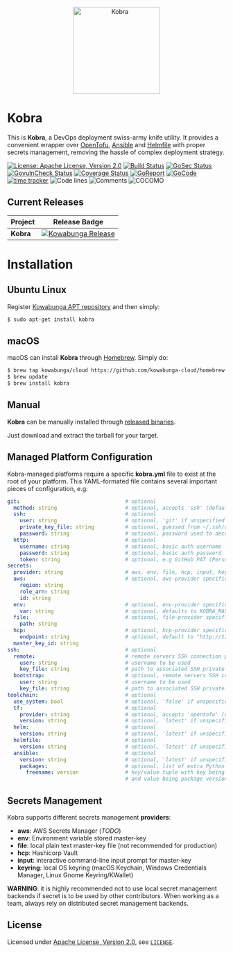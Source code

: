 <p align="center">
  <picture>
    <source srcset="https://raw.githubusercontent.com/kowabunga-cloud/infographics/master/art/kobra-raw.png" media="(prefers-color-scheme: dark)" />
    <source srcset="https://raw.githubusercontent.com/kowabunga-cloud/infographics/master/art/kobra-raw.png" media="(prefers-color-scheme: light), (prefers-color-scheme: no-preference)" />
    <img src="https://raw.githubusercontent.com/kowabunga-cloud/infographics/master/art/kobra-raw.png" alt="Kobra" width="200">
  </picture>
</p>

# Kobra

This is **Kobra**, a DevOps deployment swiss-army knife utility. It provides a convenient wrapper over [OpenTofu](https://opentofu.org/), [Ansible](https://www.redhat.com/en/technologies/management/ansible) and [Helmfile](https://helmfile.readthedocs.io/en/latest/) with proper secrets management, removing the hassle of complex deployment strategy.

[![License: Apache License, Version 2.0](https://img.shields.io/badge/License-Apache_2.0-blue.svg)](https://spdx.org/licenses/Apache-2.0.html)
[![Build Status](https://github.com/kowabunga-cloud/kobra/actions/workflows/ci.yml/badge.svg)](https://github.com/kowabunga-cloud/kobra/actions/workflows/ci.yml)
[![GoSec Status](https://github.com/kowabunga-cloud/kobra/actions/workflows/sec.yml/badge.svg)](https://github.com/kowabunga-cloud/kobra/actions/workflows/sec.yml)
[![GovulnCheck Status](https://github.com/kowabunga-cloud/kobra/actions/workflows/vuln.yml/badge.svg)](https://github.com/kowabunga-cloud/kobra/actions/workflows/vuln.yml)
[![Coverage Status](https://codecov.io/gh/kowabunga-cloud/kobra/branch/master/graph/badge.svg)](https://codecov.io/gh/kowabunga-cloud/kobra)
[![GoReport](https://goreportcard.com/badge/github.com/kowabunga-cloud/kobra)](https://goreportcard.com/report/github.com/kowabunga-cloud/kobra)
[![GoCode](https://img.shields.io/badge/go.dev-pkg-007d9c.svg?style=flat)](https://pkg.go.dev/github.com/kowabunga-cloud/kobra)
[![time tracker](https://wakatime.com/badge/github/kowabunga-cloud/kobra.svg)](https://wakatime.com/badge/github/kowabunga-cloud/kobra)
![Code lines](https://sloc.xyz/github/kowabunga-cloud/kobra/?category=code)
![Comments](https://sloc.xyz/github/kowabunga-cloud/kobra/?category=comments)
![COCOMO](https://sloc.xyz/github/kowabunga-cloud/kobra/?category=cocomo&avg-wage=100000)

## Current Releases

| Project            | Release Badge                                                                                       |
|--------------------|-----------------------------------------------------------------------------------------------------|
| **Kobra**           | [![Kowabunga Release](https://img.shields.io/github/v/release/kowabunga-cloud/kobra)](https://github.com/kowabunga-cloud/kobra/releases) |

# Installation

## Ubuntu Linux

Register [Kowabunga APT repository](https://packages.kowabunga.cloud/) and then simply:

```sh
$ sudo apt-get install kobra
```

## macOS

macOS can install **Kobra** through [Homebrew](https://brew.sh/). Simply do:

```sh
$ brew tap kowabunga/cloud https://github.com/kowabunga-cloud/homebrew-tap.git
$ brew update
$ brew install kobra
```

## Manual

**Kobra** can be manually installed through [released binaries](https://github.com/kowabunga-cloud/kobra/releases).

Just download and extract the tarball for your target.

## Managed Platform Configuration

Kobra-managed platforms require a specific **kobra.yml** file to exist at the root of your platform. This YAML-formated file contains several important pieces of configuration, e.g:

```yaml
git:                                  # optional
  method: string                      # optional, accepts 'ssh' (default) and 'http'
  ssh:                                # optional
    user: string                      # optional, 'git' if unspecified
    private_key_file: string          # optional, guessed from ~/.ssh/config if unspecified
    password: string                  # optional, password used to decrypt private key file, if any
  http:                               # optional
    username: string                  # optional, basic auth username
    password: string                  # optional, basic auth password
    token: string                     # optional, e.g GitHub PAT (Personal Access Token)
secrets:
  provider: string                    # aws, env, file, hcp, input, keyring
  aws:                                # optional, aws-provider specific
    region: string
    role_arn: string
    id: string
  env:                                # optional, env-provider specific
    var: string                       # optional, defaults to KOBRA_MASTER_KEY
  file:                               # optional, file-provider specific
    path: string
  hcp:                                # optional, hcp-provider specific
    endpoint: string                  # optional, default to "http://127.0.0.1:8200" if unspecified
  master_key_id: string
ssh:                                  # optional
  remote:                             # remote servers SSH connection parameters
    user: string                      # username to be used
    key_file: string                  # path to associated SSH private key file
  bootstrap:                          # optional, remote servers SSH connection parameters for first-deployment
    user: string                      # username to be used
    key_file: string                  # path to associated SSH private key file
toolchain:                            # optional
  use_system: bool                    # optional, 'false' if unspecified
  tf:                                 # optional
    provider: string                  # optional, accepts 'opentofu' (default) and 'terraform'
    version: string                   # optional, 'latest' if unspecified
  helm:                               # optional
    version: string                   # optional, 'latest' if unspecified
  helmfile:                           # optional
    version: string                   # optional, 'latest' if unspecified
  ansible:                            # optional
    version: string                   # optional, 'latest' if unspecified
    packages:                         # optional, list of extra Python packages from PyPI to be added to toolchain
      freename: version               # key/value tuple with key being PyPI package name
                                      # and value being package version (use 'latest' if unpinned).
```

## Secrets Management

Kobra supports different secrets management **providers**:

- **aws**: AWS Secrets Manager (*TODO*)
- **env**: Environment variable stored master-key
- **file**: local plain text master-key file (not recommended for production)
- **hcp**: Hashicorp Vault
- **input**: interactive command-line input prompt for master-key
- **keyring**: local OS keyring (macOS Keychain, Windows Credentials Manager, Linux Gnome Keyring/KWallet)

**WARNING**: it is highly recommended not to use local secret management backends if secret is to be used by other contributors. When working as a team, always rely on distributed secret management backends.

## License

Licensed under [Apache License, Version 2.0](https://opensource.org/license/apache-2-0), see [`LICENSE`](LICENSE).
